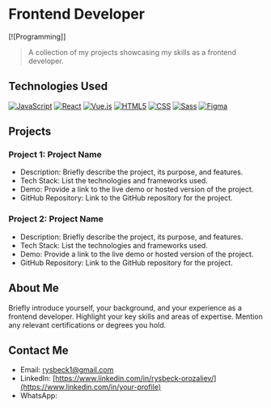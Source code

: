 # Frontend Developer

[![Programming]]

> A collection of my projects showcasing my skills as a frontend developer.

## Technologies Used

[![JavaScript](https://cdn.iconscout.com/icon/free/png-64/javascript-2752148-2284965.png)](https://developer.mozilla.org/en-US/docs/Web/JavaScript)
[![React](https://cdn.iconscout.com/icon/free/png-64/react-4-1175110.png)](https://reactjs.org/)
[![Vue.js](https://cdn.iconscout.com/icon/free/png-64/vue-282497.png)](https://vuejs.org/)
[![HTML5](https://cdn.iconscout.com/icon/free/png-64/html-2752151-2284975.png)](https://developer.mozilla.org/en-US/docs/Web/HTML)
[![CSS](https://cdn.iconscout.com/icon/free/png-64/css-131-722685.png)](https://developer.mozilla.org/en-US/docs/Web/CSS)
[<img src="https://cdn.iconscout.com/icon/free/png-64/sass-226054.png" alt="Sass">](https://sass-lang.com/documentation)
[<img src="[[[https://cdn.iconscout.com/icon/free/png-64/sass-226054.png](https://www.google.com/url?sa=i&url=https%3A%2F%2Fcommons.wikimedia.org%2Fwiki%2FFile%3ASass_Logo_Color.svg&psig=AOvVaw2fUP1VO2IXu3p5bHSBNKPf&ust=1686007182347000&source=images&cd=vfe&ved=0CBEQjRxqFwoTCPiVu6Tgqv8CFQAAAAAdAAAAABAJ)](https://icons8.com/icon/QBqFNfPPB2Kx/sass)](https://www.google.com/url?sa=i&url=https%3A%2F%2Fwww.figma.com%2Fcommunity%2Ffile%2F930374612850356203&psig=AOvVaw0DsVDfhOJaf291gfDjKb4I&ust=1686007414328000&source=images&cd=vfe&ved=0CBEQjRxqFwoTCPjGq5Phqv8CFQAAAAAdAAAAABAE)" alt="Figma">](https://sass-lang.com/documentation)




## Projects

### Project 1: Project Name

- Description: Briefly describe the project, its purpose, and features.
- Tech Stack: List the technologies and frameworks used.
- Demo: Provide a link to the live demo or hosted version of the project.
- GitHub Repository: Link to the GitHub repository for the project.

### Project 2: Project Name

- Description: Briefly describe the project, its purpose, and features.
- Tech Stack: List the technologies and frameworks used.
- Demo: Provide a link to the live demo or hosted version of the project.
- GitHub Repository: Link to the GitHub repository for the project.

## About Me

Briefly introduce yourself, your background, and your experience as a frontend developer. Highlight your key skills and areas of expertise. Mention any relevant certifications or degrees you hold.

## Contact Me

- Email: [rysbeck1@gmail.com](mailto:your-email@example.com)
- LinkedIn: [https://www.linkedin.com/in/rysbeck-orozaliev/](https://www.linkedin.com/in/your-profile)
- WhatsApp:
